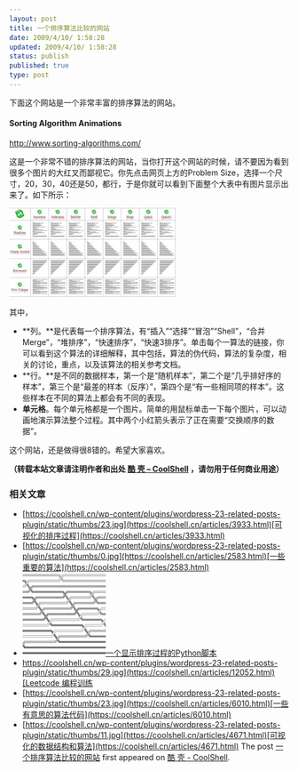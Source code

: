 ```yaml
---
layout: post
title: 一个排序算法比较的网站
date: 2009/4/10/ 1:58:28
updated: 2009/4/10/ 1:58:28
status: publish
published: true
type: post
---
```


下面这个网站是一个非常丰富的排序算法的网站。


#### Sorting Algorithm Animations
<http://www.sorting-algorithms.com/>


这是一个非常不错的排序算法的网站，当你打开这个网站的时候，请不要因为看到很多个图片的大红叉而鄙视它。你先点击网页上方的Problem Size，选择一个尺寸，20，30，40还是50，都行，于是你就可以看到下面整个大表中有图片显示出来了。如下所示：


[![sort](../wp-content/uploads/2009/04/sort-300x160.jpg "sort")](https://coolshell.cn/wp-content/uploads/2009/04/sort.jpg)



其中，


* **列。**是代表每一个排序算法，有“插入”“选择”“冒泡”“Shell”，“合并Merge”，“堆排序”，“快速排序”，“快速3排序”。单击每个一算法的链接，你可以看到这个算法的详细解释，其中包括，算法的伪代码，算法的复杂度，相关的讨论，重点，以及该算法的相关参考文档。
* **行。**是不同的数据样本，第一个是“随机样本”，第二个是“几乎排好序的样本”，第三个是“最差的样本（反序）”，第四个是“有一些相同项的样本”。这些样本在不同的算法上都会有不同的表现。
* **单元格**。每个单元格都是一个图片。简单的用鼠标单击一下每个图片，可以动画地演示算法整个过程。其中两个小红箭头表示了正在需要“交换顺序的数据”。


这个网站，还是做得很8错的。希望大家喜欢。



**（转载本站文章请注明作者和出处 [酷 壳 – CoolShell](https://coolshell.cn/) ，请勿用于任何商业用途）**



### 相关文章

* [https://coolshell.cn/wp-content/plugins/wordpress-23-related-posts-plugin/static/thumbs/23.jpg](https://coolshell.cn/articles/3933.html)[可视化的排序过程](https://coolshell.cn/articles/3933.html)
* [https://coolshell.cn/wp-content/plugins/wordpress-23-related-posts-plugin/static/thumbs/0.jpg](https://coolshell.cn/articles/2583.html)[一些重要的算法](https://coolshell.cn/articles/2583.html)
* [![一个显示排序过程的Python脚本](../wp-content/uploads/2009/04/bubble-150x150.png)](https://coolshell.cn/articles/536.html)[一个显示排序过程的Python脚本](https://coolshell.cn/articles/536.html)
* [https://coolshell.cn/wp-content/plugins/wordpress-23-related-posts-plugin/static/thumbs/29.jpg](https://coolshell.cn/articles/12052.html)[Leetcode 编程训练](https://coolshell.cn/articles/12052.html)
* [https://coolshell.cn/wp-content/plugins/wordpress-23-related-posts-plugin/static/thumbs/23.jpg](https://coolshell.cn/articles/6010.html)[一些有意思的算法代码](https://coolshell.cn/articles/6010.html)
* [https://coolshell.cn/wp-content/plugins/wordpress-23-related-posts-plugin/static/thumbs/11.jpg](https://coolshell.cn/articles/4671.html)[可视化的数据结构和算法](https://coolshell.cn/articles/4671.html)
The post [一个排序算法比较的网站](https://coolshell.cn/articles/399.html) first appeared on [酷 壳 - CoolShell](https://coolshell.cn).